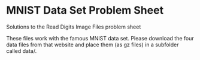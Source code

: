 # MNIST Data Set Problem Sheet
Solutions to the Read Digits Image Files problem sheet

These files work with the famous MNIST data set. Please download the four data files from that website and place them (as gz files) in a subfolder called data/.
